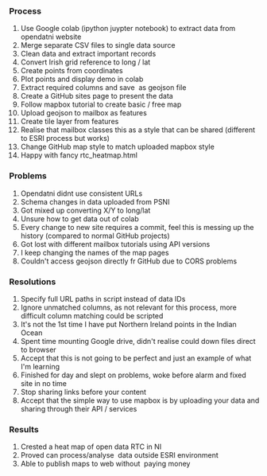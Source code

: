 ### Process 
1. Use Google colab (ipython juypter notebook) to extract data from opendatni website
2. Merge separate CSV files to single data source
3. Clean data and extract important records
4. Convert Irish grid reference to long / lat
5. Create points from coordinates
6. Plot points and display demo in colab
7. Extract required columns and save  as geojson file
8. Create a GitHub sites page to present the data
9. Follow mapbox tutorial to create basic / free map
10. Upload geojson to mailbox as features 
11. Create tile layer from features 
12. Realise that mailbox classes this as a style that can be shared (different to ESRI process but works)
13. Change GitHub map style to match uploaded mapbox style
14. Happy with fancy rtc_heatmap.html

### Problems
1. Opendatni didnt use consistent URLs
2. Schema changes in data uploaded from PSNI
3. Got mixed up converting X/Y to long/lat
4. Unsure how to get data out of colab
5. Every change to new site requires a commit, feel this is messing up the history (compared to normal GitHub projects)
6. Got lost with different mailbox tutorials using API versions
7. I keep changing the names of the map pages
8. Couldn't access geojson directly fr GitHub due to CORS problems

### Resolutions
1. Specify full URL paths in script instead of data IDs
2. Ignore unmatched columns, as not relevant for this process, more difficult column matching could be scripted
3. It's not the 1st time I have put Northern Ireland points in the Indian Ocean
4. Spent time mounting Google drive, didn't realise could down files direct to browser
5. Accept that this is not going to be perfect and just an example of what I'm learning
6. Finished for day and slept on problems, woke before alarm and fixed site in no time
7. Stop sharing links before your content
8. Accept that the simple way to use mapbox is by uploading your data and sharing through their API / services

### Results
1. Crested a heat map of open data RTC in NI
2. Proved can process/analyse  data outside ESRI environment
3. Able to publish maps to web without  paying money
